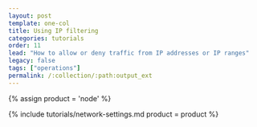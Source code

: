 ```yaml
---
layout: post
template: one-col
title: Using IP filtering
categories: tutorials
order: 11
lead: "How to allow or deny traffic from IP addresses or IP ranges"
legacy: false
tags: ["operations"]
permalink: /:collection/:path:output_ext
---
```


{% assign product = 'node' %}

{% include tutorials/network-settings.md product = product %}